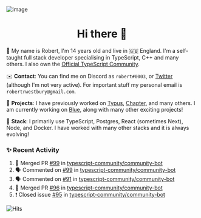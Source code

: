 ![image](https://i.imgur.com/xBqYfL7.jpg)

<h1 align="center">Hi there 👋</h1>

🚀 My name is Robert, I'm 14 years old and live in 🇬🇧 England. I'm a self-taught full stack developer specialising in TypeScript, C++ and many others. I also own the [Official TypeScript Community](https://discord.gg/typescript).

✉️ **Contact**: You can find me on Discord as `robert#0003`, or [Twitter](https://twitter.com/robertwestburyz) (although I'm not very active). For important stuff my personal email is `robertrwestbury@gmail.com`.

🚧 **Projects**: I have previously worked on [Typus](https://github.com/typusio), [Chapter](https://github.com/freecodecamp/chapter), and many others. I am currently working on [Blue](https://github.com/tryblue), along with many other exciting projects!

🥞 **Stack**: I primarily use TypeScript, Postgres, React (sometimes Next), Node, and Docker. I have worked with many other stacks and it is always evolving!

### ✨ Recent Activity

<!--START_SECTION:activity-->
1. 🎉 Merged PR [#99](https://github.com/typescript-community/community-bot/pull/99) in [typescript-community/community-bot](https://github.com/typescript-community/community-bot)
2. 🗣 Commented on [#99](https://github.com/typescript-community/community-bot/issues/99) in [typescript-community/community-bot](https://github.com/typescript-community/community-bot)
3. 🗣 Commented on [#91](https://github.com/typescript-community/community-bot/issues/91) in [typescript-community/community-bot](https://github.com/typescript-community/community-bot)
4. 🎉 Merged PR [#96](https://github.com/typescript-community/community-bot/pull/96) in [typescript-community/community-bot](https://github.com/typescript-community/community-bot)
5. ❗️ Closed issue [#95](https://github.com/typescript-community/community-bot/issues/95) in [typescript-community/community-bot](https://github.com/typescript-community/community-bot)
<!--END_SECTION:activity-->

![Hits](https://hitcounter.pythonanywhere.com/count/tag.svg?url=https%3A%2F%2Fgithub.com%2Frobertwestbury)
